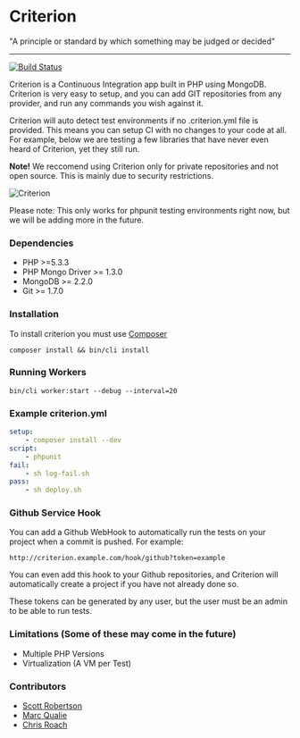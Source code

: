 Criterion
===
"A principle or standard by which something may be judged or decided"

----

[![Build Status](https://travis-ci.org/romhut/criterion.png?branch=feature/travis)](https://travis-ci.org/romhut/criterion)

Criterion is a Continuous Integration app built in PHP using MongoDB. Criterion is very easy to setup, and you can add GIT repositories from any provider, and run any commands you wish against it.

Criterion will auto detect test environments if no .criterion.yml file is provided. This means you can setup CI with no changes to your code at all. For example, below we are testing a few libraries that have never even heard of Criterion, yet they still run.

**Note!** We reccomend using Criterion only for private repositories and not open source. This is mainly due to security restrictions.

![Criterion](http://f.cl.ly/items/2k3M0b1c1H353C2w3q06/Screen%20Shot%202013-07-14%20at%2014.54.28.png)

Please note: This only works for phpunit testing environments right now, but we will be adding more in the future.

### Dependencies

- PHP >=5.3.3
- PHP Mongo Driver >= 1.3.0
- MongoDB >= 2.2.0
- Git >= 1.7.0

### Installation
To install criterion you must use [Composer](http://getcomposer.org/)

```shell
composer install && bin/cli install
```

### Running Workers

```shell
bin/cli worker:start --debug --interval=20
```

### Example criterion.yml
```yml
setup:
    - composer install --dev
script:
    - phpunit
fail:
    - sh log-fail.sh
pass:
    - sh deploy.sh
```

### Github Service Hook
You can add a Github WebHook to automatically run the tests on your project when a commit is pushed. For example:

```
http://criterion.example.com/hook/github?token=example
```
You can even add this hook to your Github repositories, and Criterion will automatically create a project if you have not already done so.

These tokens can be generated by any user, but the user must be an admin to be able to run tests.

### Limitations (Some of these may come in the future)
 - Multiple PHP Versions
 - Virtualization (A VM per Test)

### Contributors
- [Scott Robertson](http://github.com/scottymeuk)
- [Marc Qualie](http://github.com/marcqualie)
- [Chris Roach](https://github.com/outrunthewolf)
